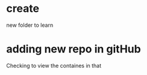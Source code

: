 # create

new folder to learn 

# adding new repo in gitHub


Checking to view the containes in that
